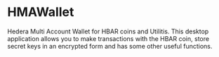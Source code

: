 # HMAWallet
Hedera Multi Account Wallet for HBAR coins and Utilitis.
This desktop application allows you to make transactions with the HBAR coin, store secret keys in an encrypted form and has some other useful functions.
